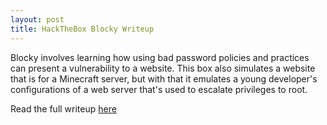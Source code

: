 ```yaml
---
layout: post
title: HackTheBox Blocky Writeup
---
```


Blocky involves learning how using bad password policies and practices can present a vulnerability to a website. This box also simulates a website that is for a Minecraft server, but with that it emulates a young developer's configurations of a web server that's used to escalate privileges to root.

Read the full writeup [here](https://burntxnoodle.github.io/writeups/HTB-Blocky/)